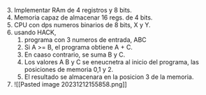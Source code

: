 3. Implementar RAm de 4 registros y 8 bits. 
4. Memoria capaz de almacenar 16 regs. de 4 bits. 
5. CPU con dps numeros binarios de 8 bits, X y Y. 
6. usando HACK, 
    1. programa con 3 numeros de entrada, ABC
    2. Si A >= B, el programa obtiene A + C. 
    3. En caaso contrario, se suma B y C. 
    4. Los valores A B y C se eneucnetra al inicio del programa, las posiciones de memoria 0,1 y 2. 
    5. El resultado se almacenara en la posicion 3 de la memoria.
7. ![[Pasted image 20231212155858.png]]